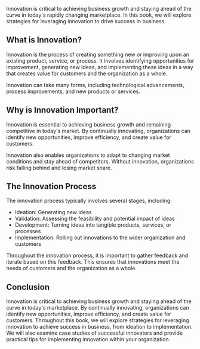 
Innovation is critical to achieving business growth and staying ahead of the curve in today's rapidly changing marketplace. In this book, we will explore strategies for leveraging innovation to drive success in business.

What is Innovation?
-------------------

Innovation is the process of creating something new or improving upon an existing product, service, or process. It involves identifying opportunities for improvement, generating new ideas, and implementing these ideas in a way that creates value for customers and the organization as a whole.

Innovation can take many forms, including technological advancements, process improvements, and new products or services.

Why is Innovation Important?
----------------------------

Innovation is essential to achieving business growth and remaining competitive in today's market. By continually innovating, organizations can identify new opportunities, improve efficiency, and create value for customers.

Innovation also enables organizations to adapt to changing market conditions and stay ahead of competitors. Without innovation, organizations risk falling behind and losing market share.

The Innovation Process
----------------------

The innovation process typically involves several stages, including:

* Ideation: Generating new ideas
* Validation: Assessing the feasibility and potential impact of ideas
* Development: Turning ideas into tangible products, services, or processes
* Implementation: Rolling out innovations to the wider organization and customers

Throughout the innovation process, it is important to gather feedback and iterate based on this feedback. This ensures that innovations meet the needs of customers and the organization as a whole.

Conclusion
----------

Innovation is critical to achieving business growth and staying ahead of the curve in today's marketplace. By continually innovating, organizations can identify new opportunities, improve efficiency, and create value for customers. Throughout this book, we will explore strategies for leveraging innovation to achieve success in business, from ideation to implementation. We will also examine case studies of successful innovators and provide practical tips for implementing innovation within your organization.
